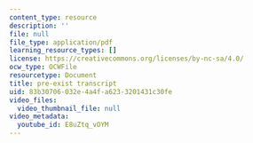 ```yaml
---
content_type: resource
description: ''
file: null
file_type: application/pdf
learning_resource_types: []
license: https://creativecommons.org/licenses/by-nc-sa/4.0/
ocw_type: OCWFile
resourcetype: Document
title: pre-exist transcript
uid: 83b30706-032e-4a4f-a623-3201431c30fe
video_files:
  video_thumbnail_file: null
video_metadata:
  youtube_id: E8uZtq_vOYM
---
```

